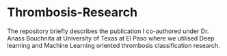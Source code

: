 # Thrombosis-Research

The repository briefly describes the publication I co-authored under Dr. Anass Bouchnita at University of Texas at El Paso where we utilised Deep learning and Machine Learning oriented thrombosis classification research.





